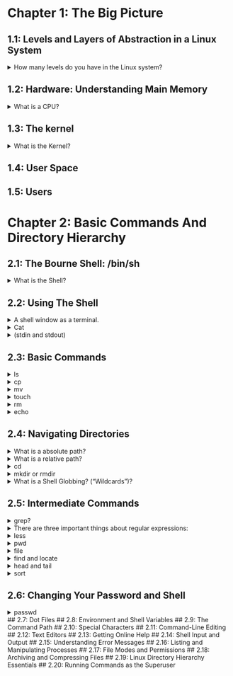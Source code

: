 # Chapter 1: The Big Picture
## 1.1: Levels and Layers of Abstraction in a Linux System
  <details> 
    <summary>How many levels do you have in the Linux system?
</summary>
      A Linux system has three main levels. Hardware, Kernel and User Processes.
    </details>

## 1.2: Hardware: Understanding Main Memory
 <details> 
    <summary>What is a CPU?
</summary>
      A CPU is an operator on memory, it reads data from the memory and writes data back out to the memory.
    </details>
    
## 1.3: The kernel
<details> 
    <summary>What is the Kernel?
</summary>
      The kernel is software residing in memory, acting as a mediator, manages the hardware and is the primary interface between hardware and any running program.
    </details>

## 1.4: User Space


## 1.5: Users


# Chapter 2: Basic Commands And Directory Hierarchy
## 2.1: The Bourne Shell: /bin/sh
<details> 
    <summary>What is the Shell?
</summary>
      The shell is one of the most important parts of the Unix/Linux system. It is a program used to run commands that the user enters into the terminal.
    </details>
    
## 2.2: Using The Shell

<details>
  <summary>A shell window as a terminal.</summary>

  Dấu nhắc lệnh (prompt) thường kết thúc bằng `$`. Nếu bạn thấy `#` thay vì `$`, có nghĩa là bạn đang chạy terminal với quyền root.
</details>

  <details>
  <summary>Cat</summary>
  Output the contents of one or more files or another source of input.
</details>

<details>
  <summary>(stdin and stdout)</summary>
  Unix processes use I/O streams to read and write data.Processes read data from input streams and write data to output streams.
</details>

## 2.3: Basic Commands
<details>
  <summary>ls</summary>
The ls command lists the contents of a directory.
</details>

<details>
  <summary>cp</summary>
cp copies files.  $cp file1 file2 (copy file1 to file2).
</details>

<details>
  <summary>mv</summary>
 use mv to move files to other directories or renames a file($ mv file1 file2). 
</details>

<details>
  <summary>touch</summary>
The touch command create a file.
</details>

<details>
  <summary>rm</summary>
deletes (removes) a file.
</details>

<details>
  <summary>echo</summary>
The echo command prints its arguments to the standard output.
</details>


## 2.4: Navigating Directories
<details>
  <summary>What is a absolute path?</summary>
 A path starts with /.
</details>

<details>
  <summary>What is a relative path?</summary>
 A path starts with not /.
</details>

<details>
  <summary>cd</summary>
  Changes the current working directory.
</details>

<details>
  <summary>mkdir or rmdir</summary>
 The mkdir command creates a new directory. The rmdir command removes the directory.  $rm -r dir (to delete a directory and its contents).
</details>

<details>
  <summary>What is a Shell Globbing? (“Wildcards”)?</summary>
 Shell Globbing (also known as Wildcards) is a technique in Linux that allows the use of special characters (wildcards) to search, filter, or manipulate multiple files and directories simultaneously.<br>
  $ls *.txt (List all .txt files in current directory).
</details>

## 2.5: Intermediate Commands
<details>
  <summary>grep?</summary>
 The grep command prints the lines from a file or input stream that match an expression. For example, to print the lines in the /etc/passwd file that contain the text root, enter this:
 $ grep root /etc/passwd
</details>

<details>
  <summary>There are three important things about regular expressions:</summary>
•  `.*` Matches any number of characters, including none (like the `*` in globs and wildcards).  
•  `.+` Matches any one or more characters.  
•  `.`  Matches exactly one arbitrary character.  
</details>

<details>
  <summary>less</summary>
 see the contents of the file one screenful at a time.
</details>

<details>
  <summary>pwd</summary>
print working directory.
</details>

<details>
  <summary>file</summary>
 Determine the format of a file.
</details>

<details>
  <summary>find and locate</summary>
 search file 
</details>

<details>
  <summary>head and tail</summary>
  The head and tail commands quickly view a portion of a file or stream of data. <br>
  head /etc/passwd shows the first 10 lines of the password file<br>
  tail /etc/passwd shows the last 10 lines
</details>

<details>
  <summary>sort</summary>
The sort command in Linux is used to sort the contents of a file or input data in ascending or descending order.
</details>


## 2.6: Changing Your Password and Shell
<details>
  <summary>passwd</summary>
 Use the passwd command to change your password. </details>
## 2.7: Dot Files
## 2.8: Environment and Shell Variables
## 2.9: The Command Path
## 2.10: Special Characters
## 2.11: Command-Line Editing
## 2.12: Text Editors
## 2.13: Getting Online Help
## 2.14: Shell Input and Output
## 2.15: Understanding Error Messages
## 2.16: Listing and Manipulating Processes
## 2.17: File Modes and Permissions
## 2.18: Archiving and Compressing Files
## 2.19: Linux Directory Hierarchy Essentials
## 2.20: Running Commands as the Superuser












